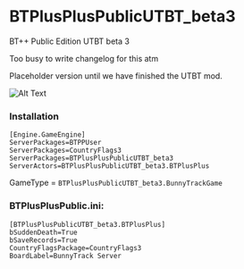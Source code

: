 # BTPlusPlusPublicUTBT_beta3
BT++ Public Edition UTBT beta 3

Too busy to write changelog for this atm

Placeholder version until we have finished the UTBT mod.

![Alt Text](https://cdn.discordapp.com/attachments/957014665987260466/957710290697453629/UTBT_Public_beta3.gif)

### Installation
```
[Engine.GameEngine]
ServerPackages=BTPPUser
ServerPackages=CountryFlags3
ServerPackages=BTPlusPlusPublicUTBT_beta3
ServerActors=BTPlusPlusPublicUTBT_beta3.BTPlusPlus
```
GameType = `BTPlusPlusPublicUTBT_beta3.BunnyTrackGame`


### BTPlusPlusPublic.ini:
```
[BTPlusPlusPublicUTBT_beta3.BTPlusPlus]
bSuddenDeath=True
bSaveRecords=True
CountryFlagsPackage=CountryFlags3
BoardLabel=BunnyTrack Server
```

